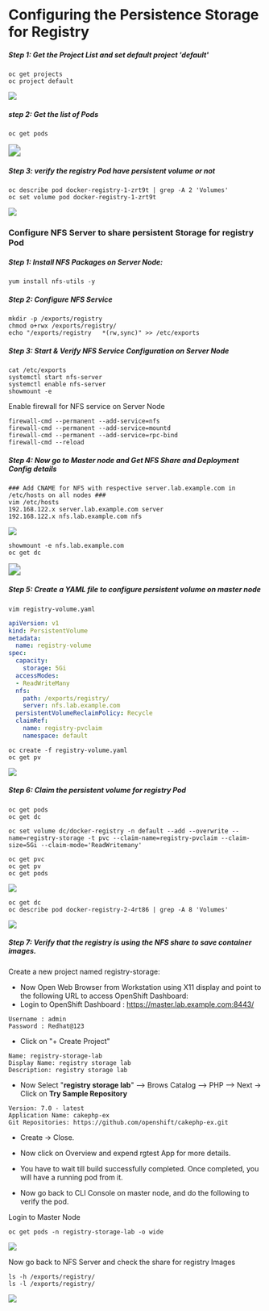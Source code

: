 # Configuring the Persistence Storage for Registry

##### Step 1: Get the Project List and set default project 'default'

```shell
oc get projects
oc project default
```

![](PV-Registry/1.jpg)

##### step 2: Get the list of Pods

```shell
oc get pods
```

<img src="PV-Registry/2.jpg" style="zoom:150%;" />

##### Step 3: verify the registry Pod have persistent volume or not

```shell
oc describe pod docker-registry-1-zrt9t | grep -A 2 'Volumes'
oc set volume pod docker-registry-1-zrt9t
```

![](PV-Registry/3.jpg)

### Configure NFS Server to share persistent Storage for registry Pod

##### Step 1: Install NFS Packages on Server Node:

```shell
yum install nfs-utils -y
```

##### Step 2: Configure NFS Service

```shell
mkdir -p /exports/registry
chmod o+rwx /exports/registry/
echo "/exports/registry   *(rw,sync)" >> /etc/exports
```

##### Step 3: Start & Verify NFS Service Configuration on Server Node

```shell
cat /etc/exports
systemctl start nfs-server
systemctl enable nfs-server
showmount -e
```

Enable firewall for NFS service on Server Node

```shell
firewall-cmd --permanent --add-service=nfs
firewall-cmd --permanent --add-service=mountd
firewall-cmd --permanent --add-service=rpc-bind
firewall-cmd --reload
```

##### Step 4: Now go to Master node and Get NFS Share and Deployment Config details 

```shell
### Add CNAME for NFS with respective server.lab.example.com in /etc/hosts on all nodes ###
vim /etc/hosts
192.168.122.x server.lab.example.com server
192.168.122.x nfs.lab.example.com nfs
```

![](PV-Registry/4.jpg)

```
showmount -e nfs.lab.example.com
oc get dc
```

<img src="PV-Registry/5.jpg" style="zoom:150%;" />

##### Step 5: Create a YAML file to configure persistent volume on master node

```shell
vim registry-volume.yaml
```

```yaml
apiVersion: v1
kind: PersistentVolume
metadata:
  name: registry-volume
spec:
  capacity:
    storage: 5Gi
  accessModes:
  - ReadWriteMany
  nfs:
    path: /exports/registry/
    server: nfs.lab.example.com
  persistentVolumeReclaimPolicy: Recycle
  claimRef:
    name: registry-pvclaim
    namespace: default
```

```shell
oc create -f registry-volume.yaml
oc get pv
```

![](PV-Registry/6.jpg)

##### Step 6: Claim the persistent volume for registry Pod

```shell
oc get pods
oc get dc

oc set volume dc/docker-registry -n default --add --overwrite --name=registry-storage -t pvc --claim-name=registry-pvclaim --claim-size=5Gi --claim-mode='ReadWritemany'

oc get pvc
oc get pv
oc get pods
```

![](PV-Registry/7.jpg)

```shell
oc get dc
oc describe pod docker-registry-2-4rt86 | grep -A 8 'Volumes'
```

![](PV-Registry/8.jpg)

##### Step 7: Verify that the registry is using the NFS share to save container images.

Create a new project named registry-storage:

- Now Open Web Browser from Workstation using X11 display and point to the following URL to access OpenShift Dashboard:  
- Login to OpenShift Dashboard : https://master.lab.example.com:8443/ 

```
Username : admin 
Password : Redhat@123
```

- Click on "+ Create Project"  

```
Name: registry-storage-lab 
Display Name: registry storage lab 
Description: registry storage lab
```

- Now Select "**registry storage lab**" --> Brows Catalog --> PHP --> Next ->  Click on **Try Sample Repository** 

```
Version: 7.0 - latest 
Application Name: cakephp-ex 
Git Repositories: https://github.com/openshift/cakephp-ex.git  
```

- Create -> Close. 

- Now click on Overview and expend rgtest App for more details.  
- You have to wait till build successfully completed. Once completed, you will have a running pod from it.  
- Now go back to CLI Console on master node, and do the following to verify the pod. 

Login to Master Node

```shell
oc get pods -n registry-storage-lab -o wide
```

![](PV-Registry/9.jpg)

Now go back to NFS Server and check the share for registry Images 

```shell
ls -h /exports/registry/
ls -l /exports/registry/
```

![](PV-Registry/10.jpg)